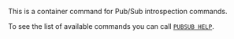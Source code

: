 This is a container command for Pub/Sub introspection commands.

To see the list of available commands you can call [`PUBSUB HELP`](pubsub-help.md).
